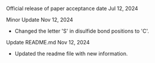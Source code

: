 Official release of paper acceptance date        Jul 12, 2024

Minor Update                                     Nov 12, 2024
- Changed the letter 'S' in disulfide bond positions to 'C'.

Update README.md                                 Nov 12, 2024
- Updated the readme file with new information.
